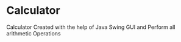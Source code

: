 # Calculator
Calculator Created with the help of Java Swing GUI and Perform all arithmetic Operations
